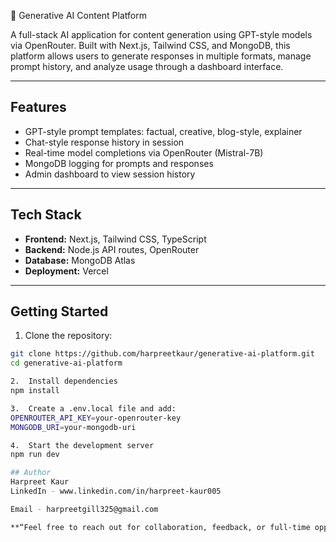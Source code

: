 🧠 Generative AI Content Platform

A full-stack AI application for content generation using GPT-style models via OpenRouter. Built with Next.js, Tailwind CSS, and MongoDB, this platform allows users to generate responses in multiple formats, manage prompt history, and analyze usage through a dashboard interface.

---

## Features

- GPT-style prompt templates: factual, creative, blog-style, explainer
- Chat-style response history in session
- Real-time model completions via OpenRouter (Mistral-7B)
- MongoDB logging for prompts and responses
- Admin dashboard to view session history

---

## Tech Stack

- **Frontend:** Next.js, Tailwind CSS, TypeScript
- **Backend:** Node.js API routes, OpenRouter
- **Database:** MongoDB Atlas
- **Deployment:** Vercel

---

## Getting Started

1. Clone the repository:

```bash
git clone https://github.com/harpreetkaur/generative-ai-platform.git
cd generative-ai-platform

2.  Install dependencies
npm install

3.  Create a .env.local file and add:
OPENROUTER_API_KEY=your-openrouter-key
MONGODB_URI=your-mongodb-uri

4.  Start the development server
npm run dev

## Author
Harpreet Kaur
LinkedIn - www.linkedin.com/in/harpreet-kaur005

Email - harpreetgill325@gmail.com   

**“Feel free to reach out for collaboration, feedback, or full-time opportunities.”**